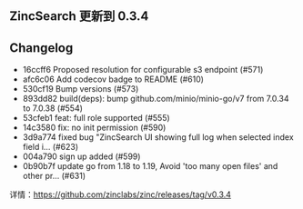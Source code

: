 ## ZincSearch 更新到 0.3.4

## Changelog
* 16ccff6  Proposed resolution for configurable s3 endpoint (#571)
* afc6c06 Add codecov badge to README (#610)
* 530cf19 Bump versions (#573)
* 893dd82 build(deps): bump github.com/minio/minio-go/v7 from 7.0.34 to 7.0.38 (#554)
* 53cfeb1 feat: full role supported (#555)
* 14c3580 fix: no init permission (#590)
* 3d9a774 fixed bug "ZincSearch UI showing full log when selected index field i… (#623)
* 004a790 sign up added (#599)
* 0b90b7f update go from 1.18 to 1.19, Avoid 'too many open files' and other pr… (#631)

详情：https://github.com/zinclabs/zinc/releases/tag/v0.3.4


